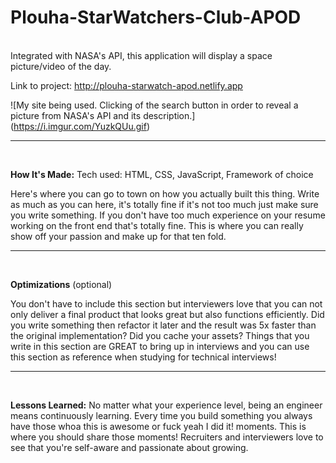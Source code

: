# Plouha-StarWatchers-Club-APOD

<br>
Integrated with NASA's API, this application will display a space picture/video of the day.

Link to project: http://plouha-starwatch-apod.netlify.app

![My site being used. Clicking of the search button in order to reveal a picture from NASA's API and its description.] (https://i.imgur.com/YuzkQUu.gif)

---
<br>

**How It's Made:**
Tech used: HTML, CSS, JavaScript, Framework of choice

Here's where you can go to town on how you actually built this thing. Write as much as you can here, it's totally fine if it's not too much just make sure you write something. If you don't have too much experience on your resume working on the front end that's totally fine. This is where you can really show off your passion and make up for that ten fold.


---
<br>

**Optimizations**
(optional)

You don't have to include this section but interviewers love that you can not only deliver a final product that looks great but also functions efficiently. Did you write something then refactor it later and the result was 5x faster than the original implementation? Did you cache your assets? Things that you write in this section are GREAT to bring up in interviews and you can use this section as reference when studying for technical interviews!


---
<br>

**Lessons Learned:**
No matter what your experience level, being an engineer means continuously learning. Every time you build something you always have those whoa this is awesome or fuck yeah I did it! moments. This is where you should share those moments! Recruiters and interviewers love to see that you're self-aware and passionate about growing.
